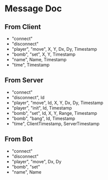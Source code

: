 Message Doc
==========

From Client
----------
 - "connect"
 - "disconnect"
 - "player", "move", X, Y, Dx, Dy, Timestamp
 - "bomb", "set", X, Y, Timestamp
 - "name", Name, Timestamp
 - "time", Timestamp

From Server
----------
 - "connect"
 - "disconnect", Id
 - "player", "move", Id, X, Y, Dx, Dy, Timestamp
 - "player", "init", Id, Timestamp
 - "bomb", "set", Id, X, Y, Range, Timestamp
 - "bomb", "bang", Id, Timestamp
 - "time", ClientTimestamp, ServerTimestamp

From Bot
----------
 - "connect"
 - "disconnect"
 - "player", "move", Dx, Dy
 - "bomb", "set"
 - "name", Name

